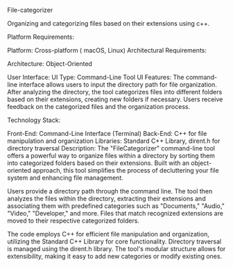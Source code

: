 File-categorizer

Organizing and categorizing files based on their extensions using c++.

Platform Requirements:

Platform: Cross-platform ( macOS, Linux)
Architectural Requirements:

Architecture: Object-Oriented

User Interface:
UI Type: Command-Line Tool
UI Features: The command-line interface allows users to input the directory path for file organization. After analyzing the directory, the tool categorizes files into different folders based on their extensions, creating new folders if necessary. Users receive feedback on the categorized files and the organization process.

Technology Stack:

Front-End: Command-Line Interface (Terminal)
Back-End: C++ for file manipulation and organization
Libraries: Standard C++ Library, dirent.h for directory traversal
Description:
The "FileCategorizer" command-line tool offers a powerful way to organize files within a directory by sorting them into categorized folders based on their extensions. Built with an object-oriented approach, this tool simplifies the process of decluttering your file system and enhancing file management.

Users provide a directory path through the command line. The tool then analyzes the files within the directory, extracting their extensions and associating them with predefined categories such as "Documents," "Audio," "Video," "Developer," and more. Files that match recognized extensions are moved to their respective categorized folders.

The code employs C++ for efficient file manipulation and organization, utilizing the Standard C++ Library for core functionality. Directory traversal is managed using the dirent.h library. The tool's modular structure allows for extensibility, making it easy to add new categories or modify existing ones.
